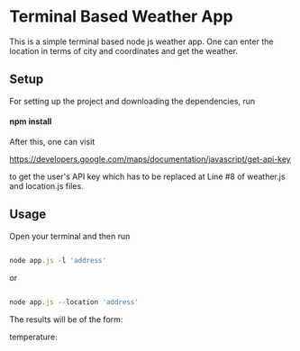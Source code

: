 # Terminal Based Weather App 

This is a simple terminal based node js weather app. 
One can enter the location in terms of city and coordinates and get the weather.

## Setup

For setting up the project and downloading the dependencies, run

#### npm install 

After this, one can visit 

https://developers.google.com/maps/documentation/javascript/get-api-key

to get the user's API key which has to be replaced at Line #8 of weather.js and location.js files.

## Usage

Open your terminal and then run

```js

node app.js -l 'address'

```

or 

```js

node app.js --location 'address'

```

The results will be of the form:

temperature: 
